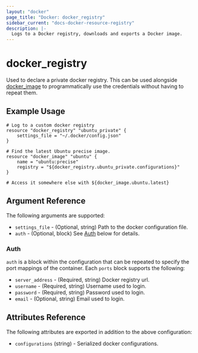 ```yaml
---
layout: "docker"
page_title: "Docker: docker_registry"
sidebar_current: "docs-docker-resource-registry"
description: |-
  Logs to a Docker registry, downloads and exports a Docker image.
---
```


# docker\_registry

Used to declare a private docker registry.
This can be used alongside [docker\_image](/docs/providers/docker/r/image.html)
to programmatically use the credentials without having to repeat them.

## Example Usage

```
# Log to a custom docker registry
resource "docker_registry" "ubuntu_private" {
    settings_file = "~/.docker/config.json"
}

# Find the latest Ubuntu precise image.
resource "docker_image" "ubuntu" {
    name = "ubuntu:precise"
    registry = "${docker_registry.ubuntu_private.configurations}"
}

# Access it somewhere else with ${docker_image.ubuntu.latest}
```

## Argument Reference

The following arguments are supported:

* `settings_file` - (Optional, string) Path to the docker configuration file.
* `auth` - (Optional, block) See [Auth](#auth) below for details.

<a id="auth"></a>
### Auth

`auth` is a block within the configuration that can be repeated to specify
the port mappings of the container. Each `ports` block supports
the following:

* `server_address` - (Required, string) Docker registry url.
* `username` - (Required, string) Username used to login.
* `password` - (Required, string) Password used to login.
* `email` - (Optional, string) Email used to login.

## Attributes Reference

The following attributes are exported in addition to the above configuration:

* `configurations` (string) - Serialized docker configurations.
